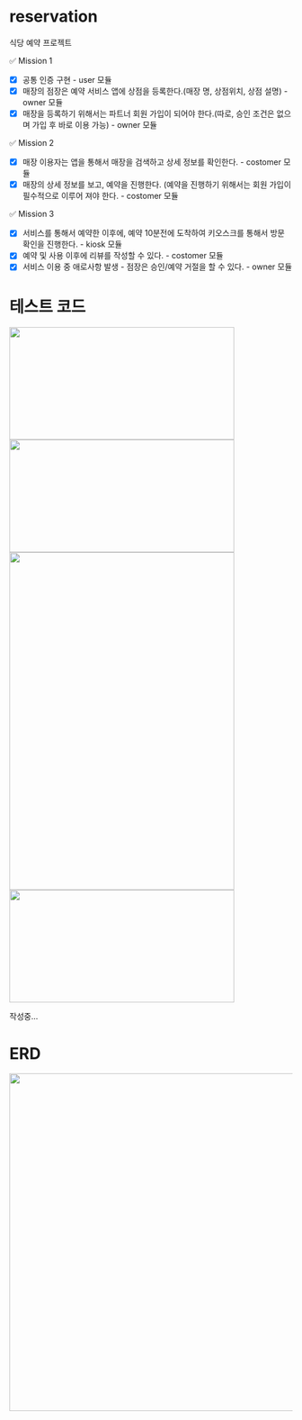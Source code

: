 # reservation
식당 예약 프로젝트

✅ Mission 1
- [x] 공통 인증 구현  - user 모듈
- [x] 매장의 점장은 예약 서비스 앱에 상점을 등록한다.(매장 명, 상점위치, 상점 설명) - owner 모듈
- [x] 매장을 등록하기 위해서는 파트너 회원 가입이 되어야 한다.(따로, 승인 조건은 없으며 가입 후 바로 이용 가능) - owner 모듈

✅ Mission 2
- [x] 매장 이용자는 앱을 통해서 매장을 검색하고 상세 정보를 확인한다. - costomer 모듈
- [x] 매장의 상세 정보를 보고, 예약을 진행한다. (예약을 진행하기 위해서는 회원 가입이 필수적으로 이루어 져야 한다. - costomer 모듈

✅ Mission 3
- [x] 서비스를 통해서 예약한 이후에, 예약 10분전에 도착하여 키오스크를 통해서 방문 확인을 진행한다. - kiosk 모듈
- [x] 예약 및 사용 이후에 리뷰를 작성할 수 있다. - costomer 모듈
- [x] 서비스 이용 중 애로사항 발생 - 점장은 승인/예약 거절을 할 수 있다. - owner 모듈

# 테스트 코드

<img src="https://github.com/zxcv5595/reservation/assets/109198584/4dda90cc-2cba-4f36-a26c-866e246f2eea"  width="400" height="200"/>



<img src="https://github.com/zxcv5595/reservation/assets/109198584/314e5883-f31f-47cf-acf9-2cfbb014d034"  width="400" height="200"/>


<img src="https://github.com/zxcv5595/reservation/assets/109198584/913d2a25-e30e-4a07-bdf5-bf3e9d54c876"  width="400" height="600"/>


<img src="https://github.com/zxcv5595/reservation/assets/109198584/fd6a2820-af44-4e92-b885-51b46dbd6e0a"  width="400" height="200"/>

작성중...



</table>

# ERD
<img src="https://github.com/zxcv5595/reservation/assets/109198584/b18f2bf2-fa9c-4f15-9a15-04d3154020ba"  width="700" height="600"/>
